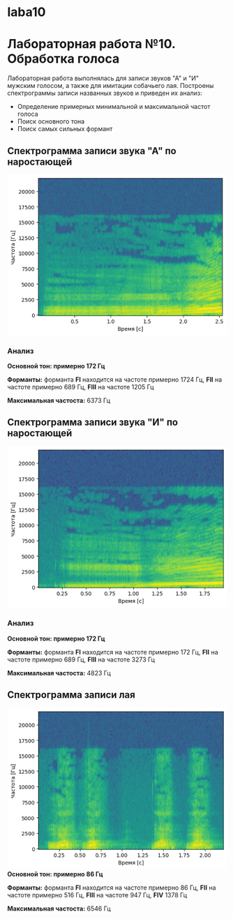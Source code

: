 # laba10
# Лабораторная работа №10. Обработка голоса
Лабораторная работа выполнялась для записи звуков "А" и "И" мужским голосом, а также для имитации собачьего лая.
Построены спектрограммы записи названных звуков и приведен их анализ: 
- Определение примерных минимальной и максимальной частот голоса
- Поиск основного тона
- Поиск самых сильных формант

## Спектрограмма записи звука "А" по наростающей

![](res/A.png)

### Анализ
**Основной тон: примерно 172 Гц** 

**Форманты:** форманта **FI** находится на частоте примерно 1724 Гц, **FII** на частоте примерно 689 Гц,
**FIII** на частоте 1205 Гц


**Максимальная частоста:** 6373 Гц

## Спектрограмма записи звука "И" по наростающей

![](res/I.png)

### Анализ
**Основной тон: примерно 172 Гц**

**Форманты:** форманта **FI** находится на частоте примерно 172 Гц, **FII** на частоте примерно 689 Гц,
**FIII** на частоте 3273 Гц


**Максимальная частоста:** 4823 Гц

## Спектрограмма записи лая

![](res/GAV.png)
**Основной тон: примерно 86 Гц** 

**Форманты:** форманта **FI** находится на частоте примерно 86 Гц, **FII** на частоте примерно 516 Гц,
**FIII** на частоте 947 Гц, **FIV** 1378 Гц


**Максимальная частоста:** 6546 Гц

